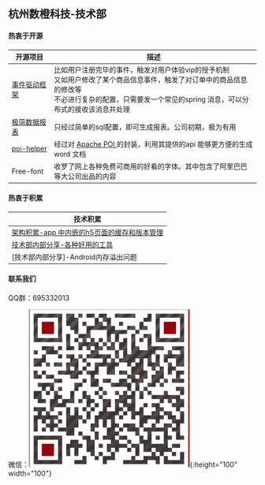 ## 杭州数橙科技-技术部

#### 热衷于开源

| 开源项目                                                     | 描述                                                         |
| ------------------------------------------------------------ | ------------------------------------------------------------ |
| [事件驱动框架](https://github.com/HangZhouShuChengKeJi/eventframework) | 比如用户注册完毕的事件，触发对用户体验vip的授予机制<br>又如用户修改了某个商品信息事件，触发了对订单中的商品信息的修改等<br>不必进行复杂的配置，只需要发一个常见的spring 消息，可以分布式的接收该消息并处理 |
| [极简数据报表](https://github.com/HangZhouShuChengKeJi/simple-report) | 只经过简单的sql配置，即可生成报表。公司初期，极为有用        |
| [poi-helper](https://github.com/HangZhouShuChengKeJi/poi-helper) | 经过对 [Apache POI ](https://poi.apache.org/)的封装，利用其提供的api 能够更方便的生成 word 文档 |
| Free-font                                                    | 收罗了网上各种免费可商用的好看的字体。其中包含了阿里巴巴等大公司出品的内容 |



#### 热衷于积累

| 技术积累                                                   |
| ---------------------------------------------------------- |
| [架构积累-app 中内嵌的h5页面的缓存和版本管理](blog/h5-cache/README.md)              |     
| [技术部内部分享-各种好用的工具](share/share-one/README.md)  |
| [技术部内部分享]-Android内存溢出问题                       |                                                           

#### 联系我们

QQ群：695332013

微信：![test](wechat.png){:height="100" width="100"}



